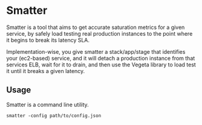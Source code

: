 # Smatter

Smatter is a tool that aims to get accurate saturation metrics for a given service, by safely load testing real production instances to the point where it begins to break its latency SLA.

Implementation-wise, you give smatter a stack/app/stage that identifies your (ec2-based) service, and it will detach a production instance from that services ELB, wait for it to drain, and then use the Vegeta library to load test it until it breaks a given latency.

## Usage

Smatter is a command line utility.

```smatter -config path/to/config.json```
